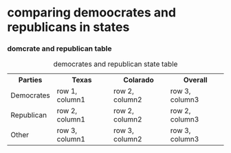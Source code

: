 <!DOCTYPE html>
<html lang="en-us">
   <head>
       <h1> comparing demoocrates and republicans in  states</h1>
        <h3>domcrate and republican table </h3>
        <meta charset="UTF-8">
        <meta name ="viewport" content="width = device-width,initial-scale=1.0">
        <meta name ="author" content="Kira Zamora">
        <meta name ="keywords" content="republicans, democrates, states republicans, states democrates, texas, mississipi,colarado">
        <meta name ="desciption" content="table comparing how many democrates and republicans are in certain states">
    </head>
</html>
<body>
<table>
   <caption>democrates and republican state table</caption>
   <tr>
      <th>Parties</th>
      <th>Texas</th>
      <th>Colarado</th>
      <th>Overall</th>
   <tr>
      <td>Democrates</td>
      <td>row 1, column1</td>
      <td>row 2, column2</td>
      <td>row 3, column3</td>
   </tr>
   <tr>
      <td>Republican</td>
      <td>row 2, column1</td>
      <td>row 2, column2</td>
      <td>row 2, column3</td>
   </tr>
   <tr>
      <td>Other</td>
      <td>row 3, column1</td>
      <td>row 3, column2</td>
      <td>row 3, column3</td>
   </tr>
</table>
